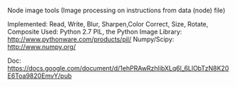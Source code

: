 Node image tools (Image processing on instructions from data (node) file)

Implemented: Read, Write, Blur, Sharpen,Color Correct, Size, Rotate, Composite
Used: Python 2.7
PIL, the Python Image Library: http://www.pythonware.com/products/pil/
Numpy/Scipy: http://www.numpy.org/

Doc:
https://docs.google.com/document/d/1ehPRAwRzhlibXLq6l_6LlObTzN8K20E6Toa9820EmvY/pub
